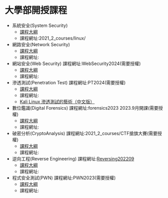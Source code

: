 # 大學部開授課程
- 系統安全(System Security)
  - [課程大綱]()
  - 課程網址:2021_2_courses/linux/
- 網路安全(Network Security)
  - [課程大綱]()
  - 課程網址:
- 網站安全(Web Security) 課程網址:WebSecurity2024(需要授權)
  - [課程大綱]()
  - 課程網址:
- 滲透測試(Penetration Test) 課程網址:PT2024(需要授權)
  - [課程大綱]()
  - 課程網址:
  - [Kali Linux 滲透測試的藝術（中文版）](https://jobrest.gitbooks.io/kali-linux-cn/content/index.html)
- 數位鑑識(Digital Forensics) 課程網址:forensics2023 2023.9月開課(需要授權)
  - [課程大綱]()
  - 課程網址:
- 破密分析(CryptoAnalysis) 課程網址:2021_2_courses/CTF搶旗大賽(需要授權)
  - [課程大綱]()
  - 課程網址:
- 逆向工程(Reverse Engineering) 課程網址:[Reversing202209](https://github.com/MyDearGreatTeacher/Reversing202209/blob/main/README.md)
  - [課程大綱]()
  - 課程網址:
- 程式安全測試(PWN) 課程網址:PWN2023(需要授權)
  - [課程大綱]()
  - 課程網址:

